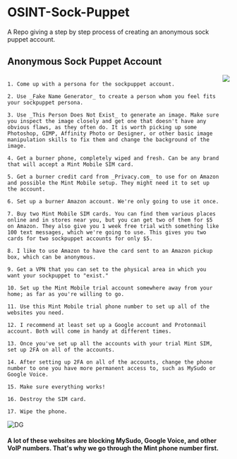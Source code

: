 # OSINT-Sock-Puppet
A Repo giving a step by step process of creating an anonymous sock puppet account.

## Anonymous Sock Puppet Account
<img src="https://github.com/Marx-wrld/OSINT-Sock-Puppet/assets/105711066/e2d57377-2c69-477d-ba31-5bb9b6343ada.png" align="right" />

```

1. Come up with a persona for the sockpuppet account.

2. Use _Fake Name Generator_ to create a person whom you feel fits your sockpuppet persona.

3. Use _This Person Does Not Exist_ to generate an image. Make sure you inspect the image closely and get one that doesn't have any obvious flaws, as they often do. It is worth picking up some Photoshop, GIMP, Affinity Photo or Designer, or other basic image manipulation skills to fix them and change the background of the image.

4. Get a burner phone, completely wiped and fresh. Can be any brand that will accept a Mint Mobile SIM card.

5. Get a burner credit card from _Privacy.com_ to use for on Amazon and possible the Mint Mobile setup. They might need it to set up the account.

6. Set up a burner Amazon account. We're only going to use it once.

7. Buy two Mint Mobile SIM cards. You can find them various places online and in stores near you, but you can get two of them for $5 on Amazon. They also give you 1 week free trial with something like 100 text messages, which we're going to use. This gives you two cards for two sockpuppet accounts for only $5.

8. I like to use Amazon to have the card sent to an Amazon pickup box, which can be anonymous.

9. Get a VPN that you can set to the physical area in which you want your sockpuppet to "exist."

10. Set up the Mint Mobile trial account somewhere away from your home; as far as you're willing to go.

11. Use this Mint Mobile trial phone number to set up all of the websites you need.

12. I recommend at least set up a Google account and Protonmail account. Both will come in handy at different times.

13. Once you've set up all the accounts with your trial Mint SIM, set up 2FA on all of the accounts.

14. After setting up 2FA on all of the accounts, change the phone number to one you have more permanent access to, such as MySudo or Google Voice.

15. Make sure everything works!

16. Destroy the SIM card.

17. Wipe the phone.
```
![DG](https://github.com/Marx-wrld/OSINT-Sock-Puppet/assets/105711066/79b609cd-6405-41bf-8460-28eee95ff47e)
#### A lot of these websites are blocking MySudo, Google Voice, and other VoIP numbers. That's why we go through the Mint phone number first.
